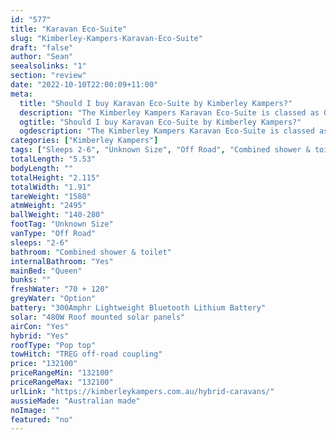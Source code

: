 ```yaml
---
id: "577"
title: "Karavan Eco-Suite"
slug: "Kimberley-Kampers-Karavan-Eco-Suite"
draft: "false"
author: "Sean"
seealsolinks: "1"
section: "review"
date: "2022-10-10T22:00:09+11:00"
meta:
  title: "Should I buy Karavan Eco-Suite by Kimberley Kampers?"
  description: "The Kimberley Kampers Karavan Eco-Suite is classed as Off Road, and sleeps 2-6 people. It is Australian made and comes in at Unknown Size. It generally has Combined shower & toilet."
  ogtitle: "Should I buy Karavan Eco-Suite by Kimberley Kampers?"
  ogdescription: "The Kimberley Kampers Karavan Eco-Suite is classed as Off Road, and sleeps 2-6 people. It is Australian made and comes in at Unknown Size. It generally has Combined shower & toilet."
categories: ["Kimberley Kampers"]
tags: ["Sleeps 2-6", "Unknown Size", "Off Road", "Combined shower & toilet", "Pop top", "Over 100k", "Australian made"]
totalLength: "5.53"
bodyLength: ""
totalHeight: "2.115"
totalWidth: "1.91"
tareWeight: "1580"
atmWeight: "2495"
ballWeight: "140-280"
footTag: "Unknown Size"
vanType: "Off Road"
sleeps: "2-6"
bathroom: "Combined shower & toilet"
internalBathroom: "Yes"
mainBed: "Queen"
bunks: ""
freshWater: "70 + 120"
greyWater: "Option"
battery: "300Amphr Lightweight Bluetooth Lithium Battery"
solar: "480W Roof mounted solar panels"
airCon: "Yes"
hybrid: "Yes"
roofType: "Pop top"
towHitch: "TREG off-road coupling"
price: "132100"
priceRangeMin: "132100"
priceRangeMax: "132100"
urlLink: "https://kimberleykampers.com.au/hybrid-caravans/"
aussieMade: "Australian made"
noImage: ""
featured: "no"
---
```

